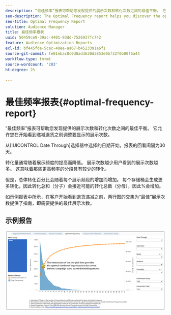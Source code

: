 ```yaml
---
description: “最佳频率”报表可帮助您发现提供的展示次数和转化次数之间的最佳平衡。 它允许您在开始看到递减退货之前调整要显示的展示次数。
seo-description: The Optimal Frequency report helps you discover the optimal balance between the number of served impressions and conversions. It allows you to adjust the number of impressions you would want to display before starting to see diminishing returns.
seo-title: Optimal Frequency Report
solution: Audience Manager
title: 最佳频率报表
uuid: 50459ce9-39ac-4401-93dd-7526937fc742
feature: Audience Optimization Reports
exl-id: bf445fde-5cac-40ee-aa67-b4523391a6f1
source-git-commit: fe01ebac8c0d0ad3630d3853e0bf32f0b00f6a44
workflow-type: tm+mt
source-wordcount: '203'
ht-degree: 2%

---
```


# 最佳频率报表{#optimal-frequency-report}

“最佳频率”报表可帮助您发现提供的展示次数和转化次数之间的最佳平衡。 它允许您在开始看到递减退货之前调整要显示的展示次数。

从[!UICONTROL Date Through]选择器中选择的日期开始，报表的回看间隔为30天。

转化量通常随着展示频度的提高而降低。 展示次数越少用户看到的展示次数越多。 这意味着那些更高频率的分段具有较少的转化。

但是，总体转化百分比会随着每个展示频段的增加而增加。 每个存储桶会生成更多转化，因此转化总和（分子）会接近可能的转化总数（分母），因此%会增加。

如示例报表中所示，在客户开始看到退货递减之前，两行图的交集为“最佳”展示次数提供了指南，即需要提供的最佳展示次数。

## 示例报告

![最佳频率](assets/optimal-frequency2.png)
